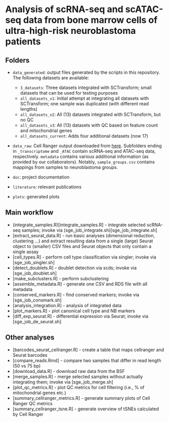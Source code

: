 # Analysis of scRNA-seq and scATAC-seq data from bone marrow cells of ultra-high-risk neuroblastoma patients

## Folders

* `data_generated`: output files generated by the scripts in this repository. The following datasets are available:

  - `3_datasets`: Three datasets integrated with SCTransform; small datasets that can be used for testing purposes
  - `all_datasets_v1`: Initial attempt at integrating all datasets with SCTransform; one sample was duplicated (with different read lengths)
  - `all_datasets_v2`: All (13) datasets integrated with SCTransform, but no QC
  - `all_datasets_v3`: All (13) datasets with QC based on feature count and mitochondrial genes
  - `all_datasets_current`: Adds four additional datasets (now 17)

* `data_raw`: Cell Ranger output downloaded from [here](https://biomedical-sequencing.at/projects/BSA_0407_STM_Neuroblastoma_2ba0210fb73d412397728e8a97a3e423). Subfolders ending in `_transcriptome` and `_ATAC` contain scRNA-seq and ATAC-seq data, respectively. `metadata` contains various additional information (as provided by our collaborators). Notably, `sample_groups.csv` contains mappings from samples to neuroblastoma groups.

* `doc`: project documentation

* `literature`: relevant publications

* `plots`: generated plots


## Main workflow

* (integrate_samples.R)[integrate_samples.R] - integrate selected scRNA-seq samples; invoke via (sge_job_integrate.sh)[sge_job_integrate.sh]
* [extract_seurat_data.R] - run basic analyses (dimensional reduction, clustering ...) and extract resulting data from a single (large) Seurat object to (smaller) CSV files and Seurat objects that only contain a single assay
* [cell_types.R] - perform cell type classification via singler; invoke via [sge_job_singler.sh]
* [detect_doublets.R] - doublet detection via scds; invoke via [sge_job_doublet.sh]
* [make_subclusters.R] - perform subclustering
* [assemble_metadata.R] - generate one CSV and RDS file with all metadata
* [conserved_markers.R] - find conserved markers; invoke via [sge_job_consmark.sh]
* [analysis_integration.R] - analysis of integrated data
* [plot_markers.R] - plot canonical cell type and NB markers
* [diff_exp_seurat.R] - differential expression via Seurat; invoke via [sge_job_de_seurat.sh]

## Other analyses

* [barcodes_seurat_cellranger.R] - create a table that maps cellranger and Seurat barcodes
* [compare_reads.Rmd] - compare two samples that differ in read length (50 vs 75 bp)
* [download_data.R] - download raw data from the BSF
* [merge_samples.R] - merge selected samples without actually integrating them; invoke via [sge_job_merge.sh]
* [plot_qc_metrics.R] - plot QC metrics for cell filtering (i.e., % of mitochondrial genes etc.)
* [summary_cellranger_metrics.R] - generate summary plots of Cell Ranger QC metrics
* [summary_cellranger_tsne.R] - generate overview of tSNEs calculated by Cell Ranger